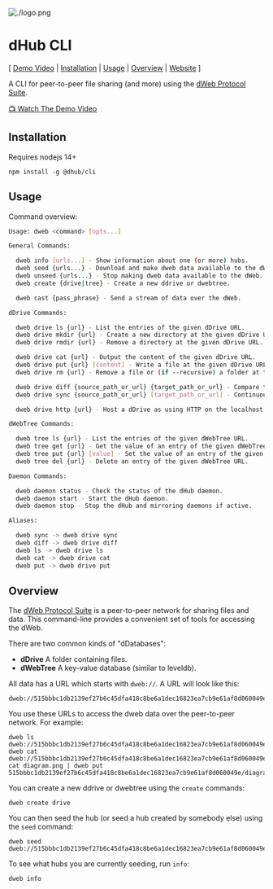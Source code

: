 ![./logo.png](./logo.png)

# dHub CLI

<p>[
  <a href="https://www.youtube.com/watch?v=SVk1uIQxOO8" target="_blank">Demo Video</a> |
  <a href="#installation">Installation</a> |
  <a href="#usage">Usage</a> |
  <a href="#overview">Overview</a> |
  <a href="https://docs.dwebx.org/">Website</a>
]</p>

A CLI for peer-to-peer file sharing (and more) using the [dWeb Protocol Suite](https://dwebx.org).

<a href="https://www.youtube.com/watch?v=SVk1uIQxOO8" target="_blank">📺 Watch The Demo Video</a>

## Installation

Requires nodejs 14+

```
npm install -g @dhub/cli
```

## Usage

Command overview:

```bash
Usage: dweb <command> [opts...]

General Commands:

  dweb info [urls...] - Show information about one (or more) hubs.
  dweb seed {urls...} - Download and make dweb data available to the dWeb.
  dweb unseed {urls...} - Stop making dweb data available to the dWeb.
  dweb create {drive|tree} - Create a new ddrive or dwebtree.

  dweb cast {pass_phrase} - Send a stream of data over the dWeb.

dDrive Commands:

  dweb drive ls {url} - List the entries of the given dDrive URL.
  dweb drive mkdir {url} - Create a new directory at the given dDrive URL.
  dweb drive rmdir {url} - Remove a directory at the given dDrive URL.

  dweb drive cat {url} - Output the content of the given dDrive URL.
  dweb drive put {url} [content] - Write a file at the given dDrive URL.
  dweb drive rm {url} - Remove a file or (if --recursive) a folder at the given dDrive URL.

  dweb drive diff {source_path_or_url} {target_path_or_url} - Compare two folders in your local filesystem or in dDrives. Can optionally "commit" the difference.
  dweb drive sync {source_path_or_url} [target_path_or_url] - Continuously sync changes between two folders in your local filesystem or in dDrives.

  dweb drive http {url} - Host a dDrive as using HTTP on the localhost.

dWebTree Commands:

  dweb tree ls {url} - List the entries of the given dWebTree URL.
  dweb tree get {url} - Get the value of an entry of the given dWebTree URL.
  dweb tree put {url} [value] - Set the value of an entry of the given dWebTree URL.
  dweb tree del {url} - Delete an entry of the given dWebTree URL.

Daemon Commands:

  dweb daemon status - Check the status of the dHub daemon.
  dweb daemon start - Start the dHub daemon.
  dweb daemon stop - Stop the dHub and mirroring daemons if active.

Aliases:

  dweb sync -> dweb drive sync
  dweb diff -> dweb drive diff
  dweb ls -> dweb drive ls
  dweb cat -> dweb drive cat
  dweb put -> dweb drive put
```

## Overview

The [dWeb Protocol Suite](https://dwebx.org) is a peer-to-peer network for sharing files and data. This command-line provides a convenient set of tools for accessing the dWeb.

There are two common kinds of "dDatabases":

- **dDrive** A folder containing files.
- **dWebTree** A key-value database (similar to leveldb).

All data has a URL which starts with `dweb://`. A URL will look like this:

```
dweb://515bbbc1db2139ef27b6c45dfa418c8be6a1dec16823ea7cb9e61af8d060049e/
```

You use these URLs to access the dweb data over the peer-to-peer network. For example:

```
dweb ls dweb://515bbbc1db2139ef27b6c45dfa418c8be6a1dec16823ea7cb9e61af8d060049e/
dweb cat dweb://515bbbc1db2139ef27b6c45dfa418c8be6a1dec16823ea7cb9e61af8d060049e/file.txt
cat diagram.png | dweb put 515bbbc1db2139ef27b6c45dfa418c8be6a1dec16823ea7cb9e61af8d060049e/diagram.png
```

You can create a new ddrive or dwebtree using the `create` commands:

```
dweb create drive
```

You can then seed the hub (or seed a hub created by somebody else) using the `seed` command:

```
dweb seed dweb://515bbbc1db2139ef27b6c45dfa418c8be6a1dec16823ea7cb9e61af8d060049e/
```

To see what hubs you are currently seeding, run `info`:

```
dweb info
```

